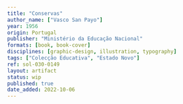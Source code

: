 ```yaml
---
title: "Conservas"
author_name: ["Vasco San Payo"]
year: 1956
origin: Portugal
publisher: "Ministério da Educação Nacional"
formats: [book, book-cover]
disciplines: [graphic-design, illustration, typography]
tags: ["Colecção Educativa", "Estado Novo"]
ref: sol-030-0149
layout: artifact
status: wip
published: true
date_added: 2022-10-06
---
```

